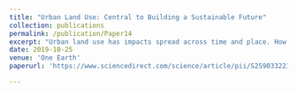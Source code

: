 ```yaml
---
title: "Urban Land Use: Central to Building a Sustainable Future"
collection: publications
permalink: /publication/Paper14
excerpt: "Urban land use has impacts spread across time and place. How urban areas are built and configured in the coming decades will have long-term implications on the environment and the lives of billions of people. A systems approach that emphasizes the importance of science and the relevance of policy to understanding urban land use is vital to building a sustainable future."
date: 2019-10-25
venue: 'One Earth'
paperurl: 'https://www.sciencedirect.com/science/article/pii/S2590332219300831'

---
```


